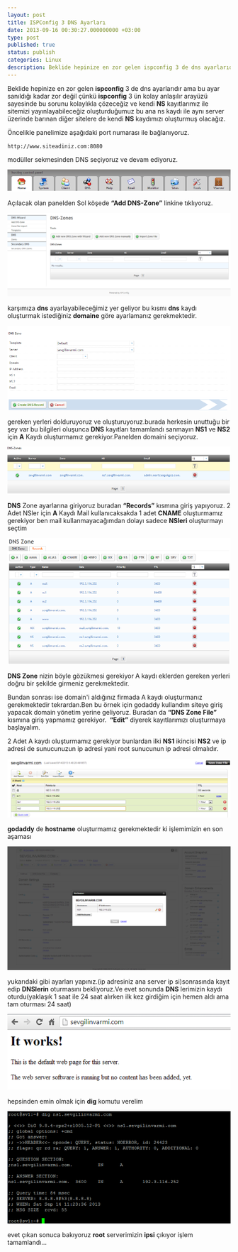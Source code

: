 ```yaml
---
layout: post
title: ISPConfig 3 DNS Ayarları
date: 2013-09-16 00:30:27.000000000 +03:00
type: post
published: true
status: publish
categories: Linux
description: Beklide hepinize en zor gelen ispconfig 3 de dns ayarlarıdır ama bu ayar sanıldığı kadar zor değil çünkü ispconfig 3 ün kolay anlaşılır arayüzü
---
```


Beklide hepinize en zor gelen **ispconfig** 3 de dns ayarlarıdır ama bu ayar sanıldığı kadar zor değil çünkü **ispconfig** 3 ün kolay anlaşılır arayüzü sayesinde bu sorunu kolaylıkla çözeceğiz ve kendi **NS** kayıtlarımız ile sitemizi yayınlayabileceğiz oluşturduğumuz bu ana ns kaydı ile aynı server üzerinde barınan diğer sitelere de kendi **NS** kaydımızı oluşturmuş olacağız.

Öncelikle panelimize aşağıdaki port numarası ile bağlanıyoruz.

    http://www.siteadiniz.com:8080

modüller sekmesinden DNS seçiyoruz ve devam ediyoruz.

![ispdnsayarlari](/assets/ispdnsayarlari1.png)

Açılacak olan panelden Sol köşede **“Add DNS-Zone”** linkine tıklıyoruz.

![ispconfigcnsayarlari](/assets/ispconfigcnsayarlari-1024x3831.png)

karşımıza **dns** ayarlayabileceğimiz yer geliyor bu kısmı **dns** kaydı oluşturmak istediğiniz **domaine** göre ayarlamanız gerekmektedir.

![ispconfig3dnsayarleri](/assets/ispconfig3dnsayarleri1.png)

gereken yerleri dolduruyoruz ve oluşturuyoruz.burada herkesin unuttuğu bir şey var bu bilgileri oluşunca **DNS** kayıtları tamamlandı sanmayın **NS1** ve **NS2** için **A** Kaydı oluşturmamız gerekiyor.Panelden domaini seçiyoruz.

![configayarlari1](/assets/configayarlari11.png)

**DNS** Zone ayarlarına giriyoruz buradan **“Records”** kısmına giriş yapıyoruz. 2 Adet NSler için **A** Kaydı Mail kullanıcaksakda 1 adet **CNAME** oluşturmamız gerekiyor ben mail kullanmayacağımdan dolayı sadece **NSleri** oluşturmayı seçtim

![configayarlari2](/assets/configayarlari21.png)

**DNS Zone** nizin böyle gözükmesi gerekiyor A kaydı eklerden gereken yerleri doğru bir şekilde girmeniz gerekmektedir.

Bundan sonrası ise domain'i aldığınız firmada A kaydı oluşturmanız gerekmektedir tekrardan.Ben bu örnek için godaddy kullandım siteye giriş yapacak domain yönetim yerine geliyoruz. Buradan da **“DNS Zone File”&nbsp;** kısmına giriş yapmamız gerekiyor.&nbsp; **“Edit”** diyerek kayıtlarımızı oluşturmaya başlayalım.

2 Adet A kaydı oluşturmamız gerekiyor bunlardan ilki **NS1** ikincisi **NS2** ve ip adresi de sunucunuzun ip adresi yani root sunucunun ip adresi olmalıdır.

![config3ayarlari3](/assets/config3ayarlari3-1024x2711.png)

**godaddy** de **hostname** oluşturmamız gerekmektedir ki işlemimizin en son aşaması

![ispconfig3dnsayarlari22](/assets/ispconfig3dnsayarlari22-1024x5671.png)

yukarıdaki gibi ayarları yapınız.(ip adresiniz ana server ip si)sonrasında kayıt edip **DNSlerin** oturmasını bekliyoruz.Ve evet sonunda **DNS** lerimizin kaydı oturdu(yaklaşık 1 saat ile 24 saat alırken ilk kez girdiğim için hemen aldı ama tam oturması 24 saat)

![ispconfigdnsayarlarison](/assets/ispconfigdnsayarlarison1.png)

hepsinden emin olmak için **dig** komutu verelim

![ispconfig3dnsayarlaritest](/assets/ispconfig3dnsayarlaritest1.png)

evet çıkan sonuca bakıyoruz **root** serverimizin **ipsi** çıkıyor işlem tamamlandı…
